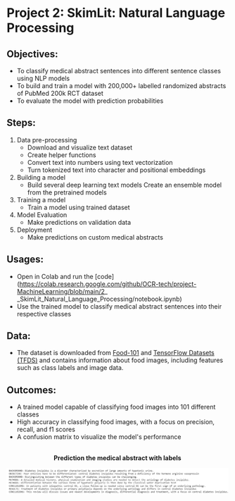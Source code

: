 # Project 2: SkimLit: Natural Language Processing

## Objectives:
- To classify medical abstract sentences into different sentence classes using NLP models
- To build and train a model with 200,000+ labelled randomized abstracts of PubMed 200k RCT dataset
- To evaluate the model with prediction probabilities

## Steps:
1. Data pre-processing
    - Download and visualize text dataset
    - Create helper functions
    - Convert text into numbers using text vectorization
    - Turn tokenized text into character and positional embeddings
2. Building a model
    - Build several deep learning text models
    Create an ensemble model from the pretrained models
3. Training a model
   - Train a model using trained dataset
4. Model Evaluation
   - Make predictions on validation data
5. Deployment
   - Make predictions on custom medical abstracts

## Usages:
- Open in Colab and run the [code](https://colab.research.google.com/github/OCR-tech/project-MachineLearning/blob/main/2_ _SkimLit_Natural_Language_Processing/notebook.ipynb)
- Use the trained model to classify medical abstract sentences into their respective classes

## Data:
- The dataset is downloaded from [Food-101](https://data.vision.ee.ethz.ch/cvl/datasets_extra/food-101) and [TensorFlow Datasets (TFDS)](https://www.tensorflow.org/datasets/overview) and contains information about food images, including features such as class labels and image data.

## Outcomes:
- A trained model capable of classifying food images into 101 different classes
- High accuracy in classifying food images, with a focus on precision, recall, and f1 scores
- A confusion matrix to visualize the model's performance
<br><br>

<p align="center"><b>Prediction the medical abstract with labels</b></p>

![Alt text](https://github.com/OCR-tech/OCR-tech/blob/main/docs/img/project_ml2a.png)
<br>